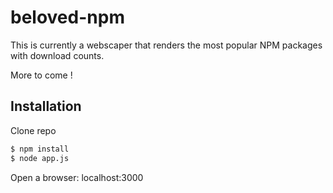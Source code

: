 # beloved-npm

This is currently a webscaper that renders the most popular NPM packages with download counts.

More to come !

## Installation

Clone repo
```bash
$ npm install
$ node app.js
```
Open a browser: localhost:3000
